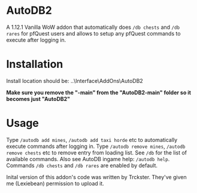 # AutoDB2
A 1.12.1 Vanilla WoW addon that automatically does `/db chests` and `/db rares` for pfQuest users and allows to setup any pfQuest commands to execute after logging in.

# Installation
Install location should be: ..\Interface\AddOns\AutoDB2

**Make sure you remove the "-main" from the "AutoDB2-main" folder so it becomes just "AutoDB2"**

# Usage
Type `/autodb add mines`, `/autodb add taxi horde` etc to automatically execute commands after logging in.
Type `/autodb remove mines`, `/autodb remove chests` etc to remove entry from loading list.
See `/db` for the list of available commands.
Also see AutoDB ingame help: `/autodb help`.
Commands `/db chests` and `/db rares` are enabled by default.

Inital version of this addon's code was written by Trckster. They've given me (Lexiebean) permission to upload it.
